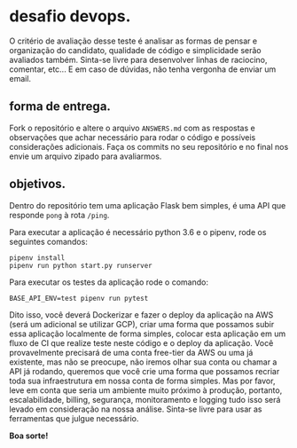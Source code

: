 # desafio devops.

O critério de avaliação desse teste é analisar as formas de pensar e organização do candidato, qualidade de código e simplicidade serão avaliados também. Sinta-se livre para desenvolver linhas de raciocino, comentar, etc... E em caso de dúvidas, não tenha vergonha de enviar um email.

## forma de entrega.
Fork o repositório e altere o arquivo `ANSWERS.md` com as respostas e observações que achar necessário para rodar o código e possíveis considerações adicionais. Faça os commits no seu repositório e no final nos envie um arquivo zipado para avaliarmos.


## objetivos.
Dentro do repositório tem uma aplicação Flask bem simples, é uma API que responde `pong` à rota `/ping`.

Para executar a aplicação é necessário python 3.6 e o pipenv, rode os seguintes comandos:
```
pipenv install
pipenv run python start.py runserver
```

Para executar os testes da aplicação rode o comando:
```
BASE_API_ENV=test pipenv run pytest
```

Dito isso, você deverá Dockerizar e fazer o deploy da aplicação na AWS (será um adicional se utilizar GCP), criar uma forma que possamos subir essa aplicação localmente de forma simples, colocar esta aplicação em um fluxo de CI que realize teste neste código e o deploy da aplicação. Você provavelmente precisará de uma conta free-tier da AWS ou uma já existente, mas não se preocupe, não iremos olhar sua conta ou chamar a API já rodando, queremos que você crie uma forma que possamos recriar toda sua infraestrutura em nossa conta de forma simples. Mas por favor, leve em conta que seria um ambiente muito próximo à produção, portanto, escalabilidade, billing, segurança, monitoramento e logging tudo isso será levado em consideração na nossa análise. Sinta-se livre para usar as ferramentas que julgue necessário.


**Boa sorte!**

